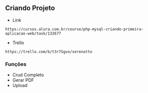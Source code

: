## Criando Projeto

* Link
```
https://cursos.alura.com.br/course/php-mysql-criando-primeira-aplicacao-web/task/132677
```

* Trello
```
https://trello.com/b/t3r7Sgvo/serenatto
```

### Funções
* Crud Completo
* Gerar PDF
* Upload

###